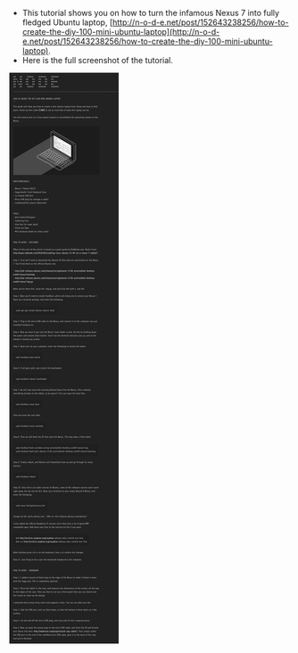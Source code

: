 * This tutorial shows you on how to turn the infamous Nexus 7 into fully fledged Ubuntu laptop, [http://n-o-d-e.net/post/152643238256/how-to-create-the-diy-100-mini-ubuntu-laptop](http://n-o-d-e.net/post/152643238256/how-to-create-the-diy-100-mini-ubuntu-laptop).
* Here is the full screenshot of the tutorial.

![./20161104-2251-gmt+2-turning-nexus-7-into-ubuntu-laptop-1.png](./20161104-2251-gmt+2-turning-nexus-7-into-ubuntu-laptop-1.png)